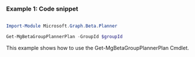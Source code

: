### Example 1: Code snippet

```powershell

Import-Module Microsoft.Graph.Beta.Planner

Get-MgBetaGroupPlannerPlan -GroupId $groupId

```
This example shows how to use the Get-MgBetaGroupPlannerPlan Cmdlet.

